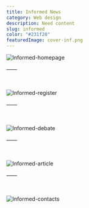 ```yaml
---
title: Informed News
category: Web design
description: Need content
slug: informed
color: "#231f20"
featuredImage: cover-inf.png
---
```

![Informed-homepage](homepage-hover.png)

——

<br />



![Informed-register](homepage-popup-register.png)

——

<br />

![Informed-debate](debate-default.png)

——

<br />

![Informed-article](article-default.png)

——

<br />

![Informed-contacts](contacts-default.png)